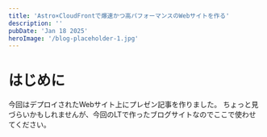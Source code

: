 ```yaml
---
title: 'Astro×CloudFrontで爆速かつ高パフォーマンスのWebサイトを作る'
description: ''
pubDate: 'Jan 18 2025'
heroImage: '/blog-placeholder-1.jpg'
---
```


# はじめに

今回はデプロイされたWebサイト上にプレゼン記事を作りました。
ちょっと見づらいかもしれませんが、今回のLTで作ったブログサイトなのでここで使わせてください。
